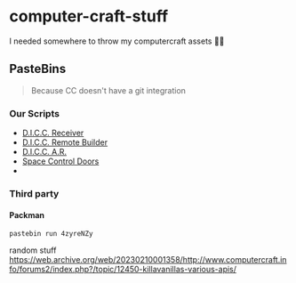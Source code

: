 # computer-craft-stuff
I needed somewhere to throw my computercraft assets 🤷‍♂️

## PasteBins
> Because CC doesn't have a git integration
### Our Scripts
- [D.I.C.C. Receiver](https://pastebin.com/CLARHGgV)
- [D.I.C.C. Remote Builder](https://pastebin.com/VzzN1t30)
- [D.I.C.C. A.R.](https://pastebin.com/aqCpcAXY)
- [Space Control Doors](https://pastebin.com/axk2temD)
- []()
### Third party

#### Packman

`pastebin run 4zyreNZy`

random stuff
https://web.archive.org/web/20230210001358/http://www.computercraft.info/forums2/index.php?/topic/12450-killavanillas-various-apis/


